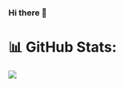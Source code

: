 ### Hi there 👋

# 📊 GitHub Stats:
![](https://github-readme-stats.vercel.app/api?username=elchin-jafafr&show_icons=true&theme=radical)
